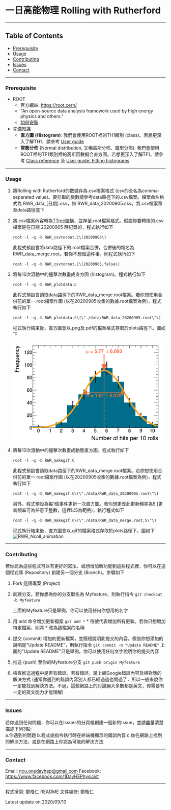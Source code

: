 # 一日高能物理 Rolling with Rutherford
---
## Table of Contents
- [Prerequisite](#prerequisite)
- [Usage](#usage)
- [Contributing](#contributing)
- [Issues](#issues)
- [Contact](#contact)
---
### Prerequisite
- ROOT 
  - 官方網站: https://root.cern/
  - "An open-source data analysis framework used by high energy physics and others."
  - [如何安裝](https://root.cern/install/)
- 先備知識
  - **直方圖 (Histogram)**: 我們會使用ROOT裡的TH1類別 (class)。若想更深入了解TH1，請參考 [User guide](https://root.cern.ch/root/htmldoc/guides/users-guide/Histograms.html)
  - **常態分佈** (Normal distribution, 又稱高斯分佈、鐘型分佈): 我們會使用ROOT裡的TF1類別裡的高斯函數擬合直方圖。若想更深入了解TF1，請參考 [Class reference](https://root.cern.ch/doc/master/classTF1.html) 及 [User guide: Fitting histograms](https://root.cern.ch/root/htmldoc/guides/users-guide/FittingHistograms.html)

---
### Usage
1. 將Rolling with Rutherford的數據存為.csv檔案格式 (csv的全名為comma-separated value)。要存取的變數請參考data路徑下的.csv檔案。檔案命名格式為 RWR_data_[日期].csv，如 RWR_data_20200905.csv。將.csv檔案移至data路徑底下
2. 將.csv檔案內容轉為[TTree結構](https://root.cern.ch/root/htmldoc/guides/users-guide/Trees.html)，並存至.root檔案格式。假設你要轉換的.csv檔案是在日期 20200905 時紀錄的，程式執行如下

    ```
    root -l -q -b RWR_csvtoroot.C\(20200905\)
    ```

    此程式預設會將data路徑下的.root檔案合併，合併後的檔名為 RWR_data_merge.root。若你不想做這件事，則程式執行如下

    ```
    root -l -q -b RWR_csvtoroot.C\(20200905,false\)
    ```
3. 將每10次滾動中的撞擊次數畫成直方圖 (histogram)。程式執行如下

    ```
    root -l -q -b RWR_plotdata.C
    ```

    此程式預設會讀取data路徑下的RWR_data_merge.root檔案。若你想使用合併前的單一.root檔案作圖 (以在20200905收集的數據.root檔案為例)，程式執行如下

    ```
    root -l -q -b RWR_plotdata.C\(\"./data/RWR_data_20200905.root\"\)
    ```

    程式執行結束後，直方圖會以.png及.pdf的檔案格式存取於plots路徑下。圖如下
    ![RWR_Ncoll_merge](/plots/RWR_Ncoll_merge.png)

4. 將每10次滾動中的撞擊次數畫成動態直方圖。程式執行如下

    ```
    root -l -q -b RWR_makegif.C
    ```

    此程式預設會讀取data路徑下的RWR_data_merge.root檔案。若你想使用合併前的單一.root檔案作圖 (以在20200905收集的數據.root檔案為例)，程式執行如下

    ```
    root -l -q -b RWR_makegif.C\(\"./data/RWR_data_20200905.root\"\)
    ```

    另外，程式預設為每1個事件更新一次直方圖。若你想更改此更新頻率為5 (更新頻率可為任意正整數，這裡以5為範例)，執行程式如下
    ```
    root -l -q -b RWR_makegif.C\(\"./data/RWR_data_merge.root,5\"\)
    ```

    程式執行結束後，直方圖會以.gif的檔案格式存取於plots路徑下。圖如下
    ![RWR_Ncoll_animation](/plots/RWR_animation.gif)

--- 
### Contributing
若你認為這些程式可以有更好的寫法、或想增加新功能到這些程式裡，你可以在這個程式庫 (Repository) 創建另一個分支 (Branch)。步驟如下
1. Fork 這個專案 (Project)
2. 創建分支。若你想為你的分支取名為 Myfeature，則執行指令
   ``git checkout -b Myfeature``

   上面的Myfeature只是舉例，你可以使用任何你想用的名字
3. 用 add 命令增加更新檔案
   ``git add *``
   \* 符號代表增加所有更新。若你只想增加特定檔案，則將 \* 改為該檔案的名稱
4. 提交 (commit) 增加的更新檔案，並簡短說明此提交的內容。假設你想添加的說明是“Update README”，則執行指令
   ``git commit -m "Update README"``
   上面的"Update README"只是舉例，你可以使用任何文字說明你的提交內容
5. 推送 (push) 至你的Myfeature分支
   ``git push origin Myfeature``
6. 檢查推送過程中是否有錯誤。若有錯誤，請上網Google錯誤內容及相對應的解決方式 (通常你遇到的錯誤內容別人都已經遇過也問過了，所以一般來說你一定能找到解決方法。不過，這些網路上的討論絕大多數都是英文，你需要有一定的英文能力才能理解)

---
### Issues
若你遇到任何問題，你可以在Issues的分頁裡創建一個新的Issue，並請盡量清楚描述下列3點:  
a.你遇到的問題 
b.程式或指令執行時在終端機顯示的錯誤內容 
c.你在網路上找到的解決方法，或是在網路上你認為可能的解決方法

---
### Contact
Email: ncu.onedayhep@gmail.com
Facebook: https://www.facebook.com/1DayHEPhysicist

--- 
程式撰寫: 鄭皓仁
README 文件編修: 鄭皓仁

Latest update on 2020/09/10
